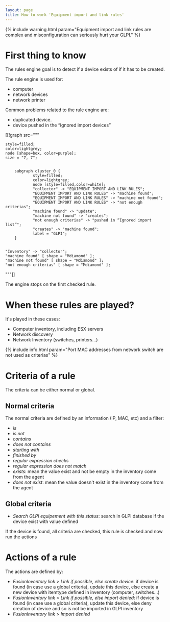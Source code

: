 ```yaml
---
layout: page
title: How to work 'Equipment import and link rules'
---
```


{% include warning.html param="Equipment import and link rules are complex and misconfiguration can seriously hurt your GLPI." %}

# First thing to know

The rules engine goal is to detect if a device exists
of if it has to be created.

The rule engine is used for:

* computer
* network devices
* network printer

Common problems related to the rule engine are:

* duplicated device.
* device pushed in the “Ignored import devices”


[[!graph  src="""

    style=filled;
    color=lightgrey;
    node [shape=box, color=purple];
    size = "7, 7";


        subgraph cluster_0 {
                style=filled;
                color=lightgrey;
                node [style=filled,color=white];
                "collector" -> "EQUIPMENT IMPORT AND LINK RULES";
                "EQUIPMENT IMPORT AND LINK RULES" -> "machine found";
                "EQUIPMENT IMPORT AND LINK RULES" -> "machine not found";
                "EQUIPMENT IMPORT AND LINK RULES" -> "not enough criterias";
                "machine found" -> "update";
                "machine not found" -> "creates";
                "not enough criterias" -> "pushed in “Ignored import list”";
                "creates" -> "machine found";
                label = "GLPI";
        }


    "Inventory" -> "collector";
    "machine found" [ shape = "Mdiamond" ];
    "machine not found" [ shape = "Mdiamond" ];
    "not enough criterias" [ shape = "Mdiamond" ];

"""]]



The engine stops on the first checked rule.

# When these rules are played?

It's played in these cases:

* Computer inventory, including  ESX servers
* Network discovery 
* Network Inventory (switches, printers...)

{% include info.html param="Port MAC addresses from network switch are not used as criterias" %}

# Criteria of a rule

The criteria can be either normal or global.

## Normal criteria

The normal criteria are defined by an information (IP, MAC, etc) and a filter:

* _is_
* _is not_
* _contains_
* _does not contains_
* _starting with_
* _finished by_
* _regular expression checks_
* _regular expression does not match_
* _exists_: mean the value exist and not be empty in the inventory come from the agent
* _does not exist_: mean the value doesn't exist in the inventory come from the agent

## Global criteria

* _Search GLPI equipement with this status_: search in GLPI database if the device exist with value defined

If the device is found, all criteria are checked, this rule is checked and now run the actions

# Actions of a rule

The actions are defined by:

* _FusionInventory link_ > _Link if possible, else create device_: if device is found (in case use a global criteria), update this device, else create a new device with itemtype defined in inventory (computer, switches...)
* _FusionInventory link_ > _Link if possible, else import denied_: if device is found (in case use a global criteria), update this device, else deny creation of device and so is not be imported in GLPI inventory
* _FusionInventory link_ > _Import denied_

